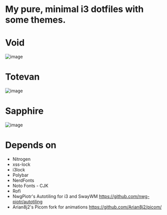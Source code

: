 # My pure, minimal i3 dotfiles with some themes.

# Void
![image](https://github.com/lostdelight/dotfiles/assets/157127531/5b1269b0-eba2-4d47-a806-4793771f102f)

# Totevan
![image](https://github.com/lostdelight/dotfiles/assets/157127531/efda39ec-7efc-48c6-9ad2-741c40b9644c)

# Sapphire
![image](https://github.com/lostdelight/dotfiles/assets/157127531/11da0b49-3b6a-4fc3-a069-8e9fc0187ec2)


# Depends on 
- Nitrogen
- xss-lock
- i3lock
- Polybar
- NerdFonts
- Noto Fonts - CJK
- Rofi
- NwgPiotr's Autotiling for i3 and SwayWM
  https://github.com/nwg-piotr/autotiling
- Arian8j2's Picom fork for animations
  https://github.com/Arian8j2/picom/




